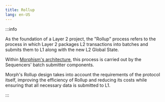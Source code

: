 ```yaml
---
title: Rollup
lang: en-US
---
```


:::info

As the foundation of a Layer 2 project, the "Rollup" process refers to the process in which Layer 2 packages L2 transactions into batches and submits them to L1 along with the new L2 Global State. 

Within [Morphism's architecture](../2-morphism-modular-design.md), this process is carried out by the Sequencers' batch submitter components.

Morph's Rollup design takes into account the requirements of the protocol itself, improving the efficiency of Rollup and reducing its costs while ensuring that all necessary data is submitted to L1.

:::